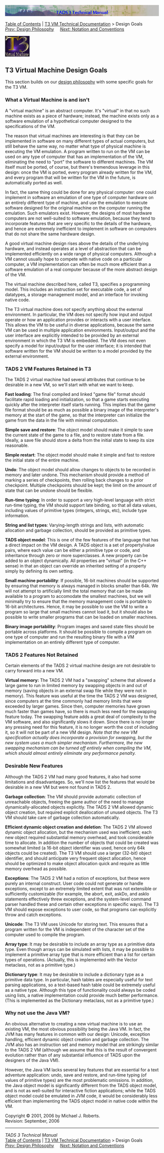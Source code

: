 <div class="topbar">

<img src="../topbar.jpg" data-border="0" />

</div>

<div class="nav">

<a href="../toc.htm" class="nav">Table of Contents</a> \|
<a href="../t3spec.htm" class="nav">T3 VM Technical Documentation</a> \>
Design Goals  
<span class="navnp"><a href="philos.htm" class="nav"><em>Prev:</em> Design Philosophy</a>
    <a href="notation.htm" class="nav"><em>Next:</em> Notation and
Conventions</a>     </span>

</div>

<div class="main">

![](t3logo.gif)

  
  

## T3 Virtual Machine Design Goals

This section builds on our [design philosophy](philos.htm) with some
specific goals for the T3 VM.

### What a Virtual Machine is and isn't

A "virtual machine" is an abstract computer. It's "virtual" in that no
such machine exists as a piece of hardware; instead, the machine exists
only as a software emulation of a hypothetical computer designed to the
specifications of the VM.

The reason that virtual machines are interesting is that they can be
implemented in software on many different types of actual computers, but
still behave the same way, no matter what type of physical machine is
executing the VM emulation. A program written to run on the VM can be
used on any type of computer that has an implementation of the VM,
eliminating the need to "port" the software to different machines. The
VM itself must be ported, of course, but there's tremendous leverage in
this design: once the VM is ported, every program already written for
the VM, and every program that will be written for the VM in the future,
is automatically ported as well.

In fact, the same thing could be done for any physical computer: one
could implement in software an emulation of one type of computer
hardware on an entirely different type of machine, and use the emulation
to execute software designed for the original machine on the computer
running the emulation. Such emulators exist. However, the designs of
most hardware computers are not well-suited to software emulation,
because they tend to incorporate features that are very specific to the
details of the hardware, and hence are extremely inefficient to
implement in software on computers that do not share the same hardware
design.

A good virtual machine design rises above the details of the underlying
hardware, and instead operates at a level of abstraction that can be
implemented efficiently on a wide range of physical computers. Although
a VM cannot usually hope to compete with native code on a particular
computer, a VM implementation can often be much more efficient than a
software emulation of a real computer because of the more abstract
design of the VM.

The virtual machine described here, called T3, specifies a programming
model. This includes an instruction set for executable code, a set of
datatypes, a storage management model, and an interface for invoking
native code.

The T3 virtual machine does *not* specify anything about the external
environment. In particular, the VM does not specify how input and output
operate or how an application provides or interacts with a user
interface. This allows the VM to be useful in diverse applications,
because the same VM can be used in multiple application environments.
Input/output and the user interface are explicitly intended to be
provided by an external environment in which the T3 VM is embedded. The
VM does not even specify a model for input/output for the user
interface; it is intended that software written for the VM should be
written to a model provided by the external environment.

### TADS 2 VM Features Retained in T3

The TADS 2 virtual machine had several attributes that continue to be
desirable in a new VM, so we'll start with what we want to keep.

**Fast loading**: The final compiled and linked "game file" format
should facilitate rapid loading and initialization, so that a game
starts executing quickly after the interpreter itself starts running.
This implies that the game file format should be as much as possible a
binary image of the interpreter's memory at the start of the game, so
that the interpreter can initialize the game from the data in the file
with minimal computation.

**Simple save and restore**: The object model should make it simple to
save the current state of the game to a file, and to restore state from
a file. Ideally, a save file should store a delta from the initial state
to keep its size reasonable.

**Simple restart**: The object model should make it simple and fast to
restore the initial state of the entire machine.

**Undo**: The object model should allow changes to objects to be
recorded in memory and later undone. This mechanism should provide a
method of marking a series of checkpoints, then rolling back changes to
a prior checkpoint. Multiple checkpoints should be kept; the limit on
the amount of state that can be undone should be flexible.

**Run-time typing**: In order to support a very high-level language with
strict run-time typing, the VM should support late binding, so that all
data values, including values of primitive types (integers, strings,
etc), include type information.

**String and list types**: Varying-length strings and lists, with
automatic allocation and garbage collection, should be provided as
primitive types.

**TADS object model**: This is one of the few features of the language
that has a direct impact on the VM design. A TADS object is a set of
property/value pairs, where each value can be either a primitive type or
code, and inheritance through zero or more superclasses. A new property
can be added to an object dynamically. All properties are "virtual" (in
the C++ sense) in that an object can override an inherited setting of a
property simply by defining its own setting.

**Small machine portability**: If possible, 16-bit machines should be
supported by ensuring that memory is always managed in blocks smaller
than 64k. We will not attempt to artificially limit the total memory
that can be made available to a program to accomodate the smallest
machines, but we will minimally try to ensure that the memory management
code is portable to 16-bit architectures. Hence, it may be possible to
use the VM to write a program so large that small machines cannot load
it, but it should also be possible to write smaller programs that can be
loaded on smaller machines.

**Binary image portability**: Program images and saved state files
should be portable across platforms. It should be possible to compile a
program on one type of computer and run the resulting binary file with a
VM implementation on an entirely different type of computer.

### TADS 2 Features Not Retained

Certain elements of the TADS 2 virtual machine design are not desirable
to carry forward into a new VM.

**Virtual memory:** The TADS 2 VM had a "swapping" scheme that allowed a
large game to run in limited memory by swapping objects in and out of
memory (saving objects in an external swap file while they were not in
memory). This feature was useful at the time the TADS 2 VM was designed,
since computers at the time commonly had memory limits that were
exceeded by larger games. Since then, computer memories have grown much
faster than games have, so there is much less need for the swapping
feature today. The swapping feature adds a great deal of complexity to
the VM software, and also significantly slows it down. Since there is no
longer any pressing need for this feature, it is no longer worth the
cost of including it, so it will not be part of a new VM design. *Note
that the new VM specification actually does incorporate a provision for
swapping, but the new system uses a much simpler mechanism. Furthermore,
the new swapping mechanism can be turned off entirely when compiling the
VM, which should almost entirely eliminate any performance penalty.*

### Desirable New Features

Although the TADS 2 VM had many good features, it also had some
limitations and disadvantages. So, we'll now list the features that
would be desirable in a new VM but were not found in TADS 2.

**Garbage collection**: The VM should provide automatic collection of
unreachable objects, freeing the game author of the need to manage
dynamically-allocated objects explicitly. The TADS 2 VM allowed dynamic
object creation, but required explicit deallocation of unused objects.
The T3 VM should take care of garbage collection automatically.

**Efficient dynamic object creation and deletion**: The TADS 2 VM
allowed dynamic object allocation, but the mechanism used was
inefficient; each new object required substantial memory overhead, and
took considerable time to allocate. In addition the number of objects
that could be created was somewhat limited (a 16-bit object identifier
was used, hence only 64k objects could be created). The T3 VM should use
a larger (32-bit) object identifier, and should anticipate very frequent
object allocation, hence should be optimized to make object allocation
quick and require as little memory overhead as possible.

**Exceptions**: The TADS 2 VM had a notion of exceptions, but these were
purely an internal construct. User code could not generate or handle
exceptions, except to an extremely limited extent that was not
extensible or sufficiently customizable (for example, the abort, exit,
askDo, and askIo statements effectively threw exceptions, and the
system-level command parser handled these and certain other exceptions
in specific ways). The T3 VM should expose exceptions to user code, so
that programs can explicitly throw and catch exceptions.

**Unicode**: The T3 VM uses Unicode for storing text. This ensures that
a program written for the VM is independent of the character set of the
computer used to compile the program.

**Array type**: It may be desirable to include an array type as a
primitive data type. Even though arrays can be simulated with lists, it
may be possible to implement a primitive array type that is more
efficient than a list for certain types of operations. (Actually, this
is implemented with the Vector metaclass, not as a primitive type.)

**Dictionary type**: It may be desirable to include a dictionary type as
a primitive data type. In particular, hash tables are especially useful
for text parsing applications, so a text-based hash table could be
extremely useful as a native type. Although this type of functionality
could always be coded using lists, a native implementation could provide
much better performance. (This is implemented as the Dictionary
metaclass, not as a primitive type.)

### Why not use the Java VM?

An obvious alternative to creating a new virtual machine is to use an
existing VM, the most obvious possibility being the Java VM. In fact,
the JVM has many features in common with our design: Unicode, exception
handling, efficient dynamic object creation and garbage collection. The
JVM also has an instruction set and memory model that are strikingly
similar to the TADS 2 VM (although we assume that this is the result of
convergent evolution rather than of any substantial influence of TADS
upon the designers of the Java VM).

However, the Java VM lacks several key features that are essential for a
text adventure application: undo, save and restore, and run-time typing
(of values of primitive types) are the most problematic omissions. In
addition, the Java object model is significantly different from the TADS
object model, and is not as well-suited for interactive fiction
applications; while the TADS object model could be emulated in JVM code,
it would be considerably less efficient than implementing the TADS
object model in native code within the VM.

<div class="t3spec_version">

Copyright © 2001, 2006 by Michael J. Roberts.  
Revision: September, 2006

</div>

</div>

------------------------------------------------------------------------

<div class="navb">

*TADS 3 Technical Manual*  
<a href="../toc.htm" class="nav">Table of Contents</a> \|
<a href="../t3spec.htm" class="nav">T3 VM Technical Documentation</a> \>
Design Goals  
<span class="navnp"><a href="philos.htm" class="nav"><em>Prev:</em> Design Philosophy</a>
    <a href="notation.htm" class="nav"><em>Next:</em> Notation and
Conventions</a>     </span>

</div>
